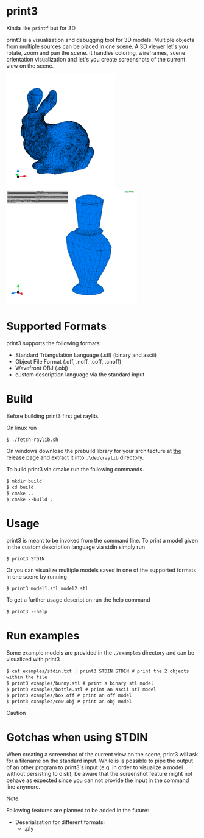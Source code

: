 # print3

Kinda like `printf` but for 3D

print3 is a visualization and debugging tool for 3D models. Multiple objects from multiple sources can be placed in one scene. A 3D viewer let's you rotate, zoom and pan the scene. It handles coloring, wireframes, scene orientation visualization and let's you create screenshots of the current view on the scene.

<p float="left">
  <img alt="3D visualization of a bunny" src="/assets/bunny.png" height="300" />
  <img alt="3D visualization of a bottle with hud" src="/assets/bottle_hud.png" height="300" />
</p>

# Supported Formats

print3 supports the following formats:
* Standard Triangulation Language (.stl) (binary and ascii)
* Object File Format (.off, .noff, .coff, .cnoff)
* Wavefront OBJ (.obj)
* custom description language via the standard input

# Build

Before building print3 first get raylib.

On linux run

```console
$ ./fetch-raylib.sh
```

On windows download the prebuild library for your architecture at [the release page](https://github.com/raysan5/raylib/releases/tag/5.0) and extract it into `.\dep\raylib` directory.

To build print3 via cmake run the following commands.

```console
$ mkdir build
$ cd build
$ cmake ..
$ cmake --build .
```

# Usage

print3 is meant to be invoked from the command line. To print a model given in the custom description language via stdin simply run

```console
$ print3 STDIN
```

Or you can visualize multiple models saved in one of the supported formats in one scene by running

```console
$ print3 model1.stl model2.stl
```

To get a further usage description run the help command

``` console
$ print3 --help
```

# Run examples

Some example models are provided in the `./examples` directory and can be visualized with print3

```console
$ cat examples/stdin.txt | print3 STDIN STDIN # print the 2 objects within the file
$ print3 examples/bunny.stl # print a binary stl model
$ print3 examples/bottle.stl # print an ascii stl model
$ print3 examples/box.off # print an off model
$ print3 examples/cow.obj # print an obj model
```

> [!CAUTION]
> # Gotchas when using STDIN
>
> When creating a screenshot of the current view on the scene, print3 will ask for a filename on the standard input. While is is possible to pipe the output of an other program to print3's input (e.q. in order to visualize a model without persisting to disk), be aware that the screenshot feature might not behave as expected since you can not provide the input in the command line anymore.

> [!NOTE]
> Following features are planned to be added in the future:
> * Deserialzation for different formats:
>     * .ply
